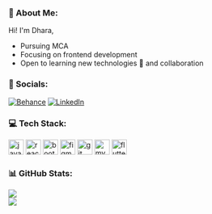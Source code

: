 ### 🌠 About Me:
Hi! I'm Dhara,
<ul><li>Pursuing MCA</li>
  <li>Focusing on frontend development</li>
  <li>Open to learning new technologies 🌱 and collaboration</li></ul>

### 📱 Socials:
[![Behance](https://img.shields.io/badge/Behance-1769ff?logo=behance&logoColor=white)](https://www.behance.net/dharamaru1) [![LinkedIn](https://img.shields.io/badge/LinkedIn-%230077B5.svg?logo=linkedin&logoColor=white)](https://www.linkedin.com/in/dhara-maru/)

### 💻 Tech Stack:
<img src="https://cdn.jsdelivr.net/gh/devicons/devicon/icons/javascript/javascript-original.svg" height="30" alt="javascript logo"  />  <img src="https://cdn.jsdelivr.net/gh/devicons/devicon/icons/react/react-original.svg" height="30" alt="react logo"  />  <img src="https://cdn.jsdelivr.net/gh/devicons/devicon/icons/bootstrap/bootstrap-original.svg" height="30" alt="bootstrap logo"  />  <img src="https://cdn.jsdelivr.net/gh/devicons/devicon/icons/figma/figma-original.svg" height="30" alt="figma logo"  />  <img src="https://cdn.jsdelivr.net/gh/devicons/devicon/icons/git/git-original.svg" height="30" alt="git logo"  />  <img src="https://cdn.jsdelivr.net/gh/devicons/devicon/icons/mysql/mysql-original.svg" height="30" alt="mysql logo"  />  <img src="https://cdn.jsdelivr.net/gh/devicons/devicon/icons/flutter/flutter-original.svg" height="30" alt="flutter logo"  />

### 📊 GitHub Stats:
<!-- ![](https://github-readme-stats.vercel.app/api?username=dhara-maru&theme=aura&hide_border=false&include_all_commits=true&count_private=true)<br/> -->
![](https://github-readme-streak-stats.herokuapp.com/?user=dhara-maru&theme=aura&hide_border=false)<br/>
![](https://github-readme-stats.vercel.app/api/top-langs/?username=dhara-maru&theme=aura&hide_border=false&include_all_commits=true&count_private=true&layout=compact)
<br>
